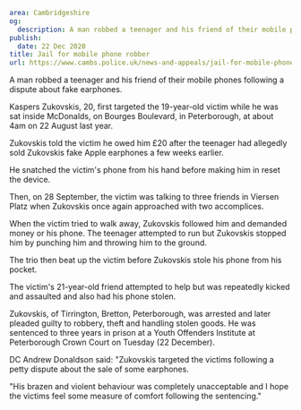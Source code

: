 ```yaml
area: Cambridgeshire
og:
  description: A man robbed a teenager and his friend of their mobile phones following a dispute about fake earphones.
publish:
  date: 22 Dec 2020
title: Jail for mobile phone robber
url: https://www.cambs.police.uk/news-and-appeals/jail-for-mobile-phone-robber
```

A man robbed a teenager and his friend of their mobile phones following a dispute about fake earphones.

Kaspers Zukovskis, 20, first targeted the 19-year-old victim while he was sat inside McDonalds, on Bourges Boulevard, in Peterborough, at about 4am on 22 August last year.

Zukovskis told the victim he owed him £20 after the teenager had allegedly sold Zukovskis fake Apple earphones a few weeks earlier.

He snatched the victim's phone from his hand before making him in reset the device.

Then, on 28 September, the victim was talking to three friends in Viersen Platz when Zukovskis once again approached with two accomplices.

When the victim tried to walk away, Zukovskis followed him and demanded money or his phone. The teenager attempted to run but Zukovskis stopped him by punching him and throwing him to the ground.

The trio then beat up the victim before Zukovskis stole his phone from his pocket.

The victim's 21-year-old friend attempted to help but was repeatedly kicked and assaulted and also had his phone stolen.

Zukovskis, of Tirrington, Bretton, Peterborough, was arrested and later pleaded guilty to robbery, theft and handling stolen goods. He was sentenced to three years in prison at a Youth Offenders Institute at Peterborough Crown Court on Tuesday (22 December).

DC Andrew Donaldson said: "Zukovskis targeted the victims following a petty dispute about the sale of some earphones.

"His brazen and violent behaviour was completely unacceptable and I hope the victims feel some measure of comfort following the sentencing."
